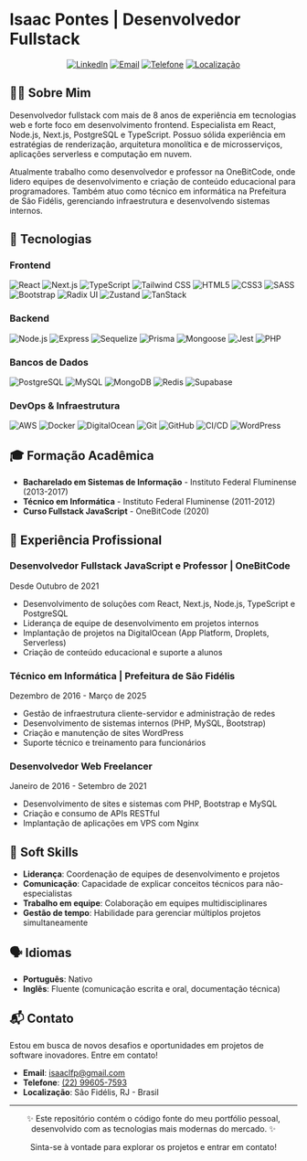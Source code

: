 # Isaac Pontes | Desenvolvedor Fullstack

<div align="center">
  
[![LinkedIn](https://img.shields.io/badge/LinkedIn-isaaclarrubia-blue?style=flat-square&logo=linkedin)](https://linkedin.com/in/isaaclarrubia)
[![Email](https://img.shields.io/badge/Email-isaaclfp%40gmail.com-red?style=flat-square&logo=gmail)](mailto:isaaclfp@gmail.com)
[![Telefone](https://img.shields.io/badge/Telefone-%2B55%2022%2099605--7593-green?style=flat-square&logo=whatsapp)](tel:+5522996057593)
[![Localização](https://img.shields.io/badge/Localização-São%20Fidélis,%20RJ-orange?style=flat-square&logo=google-maps)](https://goo.gl/maps/SaoFidelis)

</div>

## 👨‍💻 Sobre Mim

Desenvolvedor fullstack com mais de 8 anos de experiência em tecnologias web e forte foco em desenvolvimento frontend. Especialista em React, Node.js, Next.js, PostgreSQL e TypeScript. Possuo sólida experiência em estratégias de renderização, arquitetura monolítica e de microsserviços, aplicações serverless e computação em nuvem.

Atualmente trabalho como desenvolvedor e professor na OneBitCode, onde lidero equipes de desenvolvimento e criação de conteúdo educacional para programadores. Também atuo como técnico em informática na Prefeitura de São Fidélis, gerenciando infraestrutura e desenvolvendo sistemas internos.

## 🚀 Tecnologias

### Frontend

![React](https://img.shields.io/badge/-React-61DAFB?style=flat-square&logo=react&logoColor=black)
![Next.js](https://img.shields.io/badge/-Next.js-000000?style=flat-square&logo=next.js)
![TypeScript](https://img.shields.io/badge/-TypeScript-3178C6?style=flat-square&logo=typescript&logoColor=white)
![Tailwind CSS](https://img.shields.io/badge/-Tailwind-38B2AC?style=flat-square&logo=tailwind-css&logoColor=white)
![HTML5](https://img.shields.io/badge/-HTML5-E34F26?style=flat-square&logo=html5&logoColor=white)
![CSS3](https://img.shields.io/badge/-CSS3-1572B6?style=flat-square&logo=css3)
![SASS](https://img.shields.io/badge/-SASS-CC6699?style=flat-square&logo=sass&logoColor=white)
![Bootstrap](https://img.shields.io/badge/-Bootstrap-7952B3?style=flat-square&logo=bootstrap&logoColor=white)
![Radix UI](https://img.shields.io/badge/-Radix%20UI-161618?style=flat-square&logo=radix-ui&logoColor=white)
![Zustand](https://img.shields.io/badge/-Zustand-brown?style=flat-square)
![TanStack](https://img.shields.io/badge/-TanStack-FF4154?style=flat-square)

### Backend

![Node.js](https://img.shields.io/badge/-Node.js-339933?style=flat-square&logo=node.js&logoColor=white)
![Express](https://img.shields.io/badge/-Express-000000?style=flat-square&logo=express)
![Sequelize](https://img.shields.io/badge/-Sequelize-52B0E7?style=flat-square&logo=sequelize&logoColor=white)
![Prisma](https://img.shields.io/badge/-Prisma-2D3748?style=flat-square&logo=prisma&logoColor=white)
![Mongoose](https://img.shields.io/badge/-Mongoose-880000?style=flat-square&logo=mongoose)
![Jest](https://img.shields.io/badge/-Jest-C21325?style=flat-square&logo=jest&logoColor=white)
![PHP](https://img.shields.io/badge/-PHP-777BB4?style=flat-square&logo=php&logoColor=white)

### Bancos de Dados

![PostgreSQL](https://img.shields.io/badge/-PostgreSQL-336791?style=flat-square&logo=postgresql&logoColor=white)
![MySQL](https://img.shields.io/badge/-MySQL-4479A1?style=flat-square&logo=mysql&logoColor=white)
![MongoDB](https://img.shields.io/badge/-MongoDB-47A248?style=flat-square&logo=mongodb&logoColor=white)
![Redis](https://img.shields.io/badge/-Redis-DC382D?style=flat-square&logo=redis&logoColor=white)
![Supabase](https://img.shields.io/badge/-Supabase-3ECF8E?style=flat-square&logo=supabase&logoColor=white)

### DevOps & Infraestrutura

![AWS](https://img.shields.io/badge/-AWS-232F3E?style=flat-square&logo=amazon-aws)
![Docker](https://img.shields.io/badge/-Docker-2496ED?style=flat-square&logo=docker&logoColor=white)
![DigitalOcean](https://img.shields.io/badge/-DigitalOcean-0080FF?style=flat-square&logo=digitalocean&logoColor=white)
![Git](https://img.shields.io/badge/-Git-F05032?style=flat-square&logo=git&logoColor=white)
![GitHub](https://img.shields.io/badge/-GitHub-181717?style=flat-square&logo=github)
![CI/CD](https://img.shields.io/badge/-CI%2FCD-4285F4?style=flat-square&logo=jenkins&logoColor=white)
![WordPress](https://img.shields.io/badge/-WordPress-21759B?style=flat-square&logo=wordpress&logoColor=white)

## 🎓 Formação Acadêmica

- **Bacharelado em Sistemas de Informação** - Instituto Federal Fluminense (2013-2017)
- **Técnico em Informática** - Instituto Federal Fluminense (2011-2012)
- **Curso Fullstack JavaScript** - OneBitCode (2020)

## 💼 Experiência Profissional

### Desenvolvedor Fullstack JavaScript e Professor | OneBitCode

Desde Outubro de 2021

- Desenvolvimento de soluções com React, Next.js, Node.js, TypeScript e PostgreSQL
- Liderança de equipe de desenvolvimento em projetos internos
- Implantação de projetos na DigitalOcean (App Platform, Droplets, Serverless)
- Criação de conteúdo educacional e suporte a alunos

### Técnico em Informática | Prefeitura de São Fidélis

Dezembro de 2016 - Março de 2025

- Gestão de infraestrutura cliente-servidor e administração de redes
- Desenvolvimento de sistemas internos (PHP, MySQL, Bootstrap)
- Criação e manutenção de sites WordPress
- Suporte técnico e treinamento para funcionários

### Desenvolvedor Web Freelancer

Janeiro de 2016 - Setembro de 2021

- Desenvolvimento de sites e sistemas com PHP, Bootstrap e MySQL
- Criação e consumo de APIs RESTful
- Implantação de aplicações em VPS com Nginx

## 🌟 Soft Skills

- **Liderança**: Coordenação de equipes de desenvolvimento e projetos
- **Comunicação**: Capacidade de explicar conceitos técnicos para não-especialistas
- **Trabalho em equipe**: Colaboração em equipes multidisciplinares
- **Gestão de tempo**: Habilidade para gerenciar múltiplos projetos simultaneamente

## 🗣️ Idiomas

- **Português**: Nativo
- **Inglês**: Fluente (comunicação escrita e oral, documentação técnica)

## 📬 Contato

Estou em busca de novos desafios e oportunidades em projetos de software inovadores. Entre em contato!

- **Email**: [isaaclfp@gmail.com](mailto:isaaclfp@gmail.com)
- **Telefone**: [(22) 99605-7593](tel:+5522996057593)
- **Localização**: São Fidélis, RJ - Brasil

---

<div align="center">
  <p>✨ Este repositório contém o código fonte do meu portfólio pessoal, desenvolvido com as tecnologias mais modernas do mercado. ✨</p>
  <p>Sinta-se à vontade para explorar os projetos e entrar em contato!</p>
</div>
